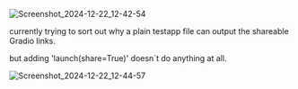 ![Screenshot_2024-12-22_12-42-54](https://github.com/user-attachments/assets/c9629ae7-5e08-408d-b8c2-fc925d2047fa)

currently trying to sort out why a plain testapp file can output the shareable Gradio links.

but adding 'launch(share=True)' doesn´t do anything at all.

![Screenshot_2024-12-22_12-44-57](https://github.com/user-attachments/assets/ca55f7d2-4a46-4352-8750-7c870fd734fb)
